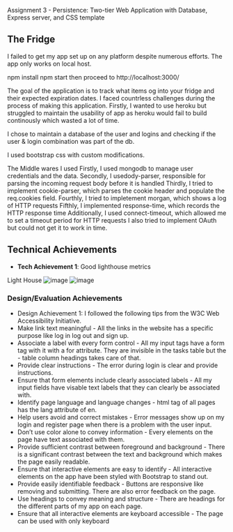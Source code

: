 Assignment 3 - Persistence: Two-tier Web Application with Database, Express server, and CSS template

## The Fridge
I failed to get my app set up on any platform despite numerous efforts. The app only works on local host. 

npm install
npm start
then proceed to http://localhost:3000/

The goal of the application is to track what items og into your fridge and their expected expiration dates. I faced countrless challenges during the process of making this application. Firstly, I wanted to use heroku but struggled to maintain the usability of app as heroku would fail to build continously which wasted a lot of time. 

I chose to maintain a database of the user and logins and checking if the user & login combination was part of the db. 

I used bootstrap css with custom modifications.

The Middle wares I used
Firstly, I used mongodb to manage user credentials and the data.
Secondly, I usedody-parser, responsible for parsing the incoming request body before it is handled
Thirdly, I tried to implement cookie-parser, which parses the cookie header and populate the req.cookies field.
Fourthly, I tried to impletement morgan, which shows a log of HTTP requests
Fifthly, I implemented response-time, which records the HTTP response time
Additionally, I used connect-timeout, which allowed me to set a timeout period for HTTP requests
I also tried to implement OAuth but could not get it to work in time. 



## Technical Achievements
- **Tech Achievement 1**: Good lighthouse metrics

Light House
![image](https://user-images.githubusercontent.com/15680552/134867973-70b5bcd1-7683-4beb-84dd-66e0c13edac4.png)
![image](https://user-images.githubusercontent.com/15680552/134868030-c761bfb4-d8d7-49d6-aa08-6848e1140580.png)

### Design/Evaluation Achievements
- Design Achievement 1: I followed the following tips from the W3C Web Accessibility Initiative.
- Make link text meaningful - All the links in the website has a specific purpose like log in log out and sign up.
- Associate a label with every form control - All my input tags have a form tag with it with a for attribute. They are invisible in the tasks table but the - table column headings takes care of that.
- Provide clear instructions - The error during login is clear and provide instructions.
- Ensure that form elements include clearly associated labels - All my input fields have visable text labels that they can clearly be associated with.
- Identify page language and language changes - html tag of all pages has the lang attribute of en.
- Help users avoid and correct mistakes - Error messages show up on my login and register page when there is a problem with the user input.
- Don’t use color alone to convey information - Every elements on the page have text associated with them.
- Provide sufficient contrast between foreground and background - There is a significant contrast between the text and background which makes the page easily readable. 
- Ensure that interactive elements are easy to identify - All interactive elements on the app have been styled with Bootstrap to stand out.
- Provide easily identifiable feedback - Buttons are responsive like removing and submitting. There are also error feedback on the page. 
- Use headings to convey meaning and structure - There are headings for the different parts of my app on each page.
- Ensure that all interactive elements are keyboard accessible - The page can be used with only keyboard
